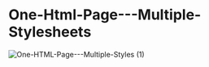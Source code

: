 # One-Html-Page---Multiple-Stylesheets
![One-HTML-Page---Multiple-Styles (1)](https://github.com/Ayoub0Bn/One-Html-Page---Multiple-Stylesheets/assets/122807620/ade798c6-ee08-4c6e-acee-1c3da16ebd76)
